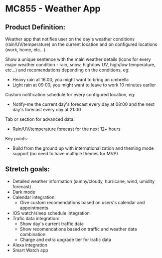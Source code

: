 # MC855 - Weather App

## Product Definition:
Weather app that notifies user on the day's weather conditions (rain/UV/temperature) on the current location and on configured locations (work, home, etc...).

Show a unique sentence with the main weather details (icons for every major weather condition - rain, snow, high/low UV, high/low temperature, etc...) and recomendations depending on the conditions, eg:
- Heavy rain at 16:00, you might want to bring an umbrella
- Light rain at 09:00, you might want to leave to work 10 minutes earlier

Custom notification schedule for every configured location, eg:
- Notify-me the current day's forecast every day at 08:00 and the next day's forecast every day at 21:00

Tab or section for advanced data:
- Rain/UV/temperature forecast for the next 12+ hours

Key points:
- Build from the ground up with internationalization and theming mode support (no need to have multiple themes for MVP)

## Stretch goals:
- Detailed weather information (sunny/cloudy, hurricane, wind, umidity forecast)
- Dark mode
- Calendar integration:
    - Give custom recomendations based on users's calendar and appointments
- IOS watch/sleep schedule integration
- Trafic data integration:
    - Show day's current traffic data
    - Show recomendations based on traffic and weather data combination
    - Charge and extra upgrade tier for trafic data 
- Alexa integration
- Smart Watch app